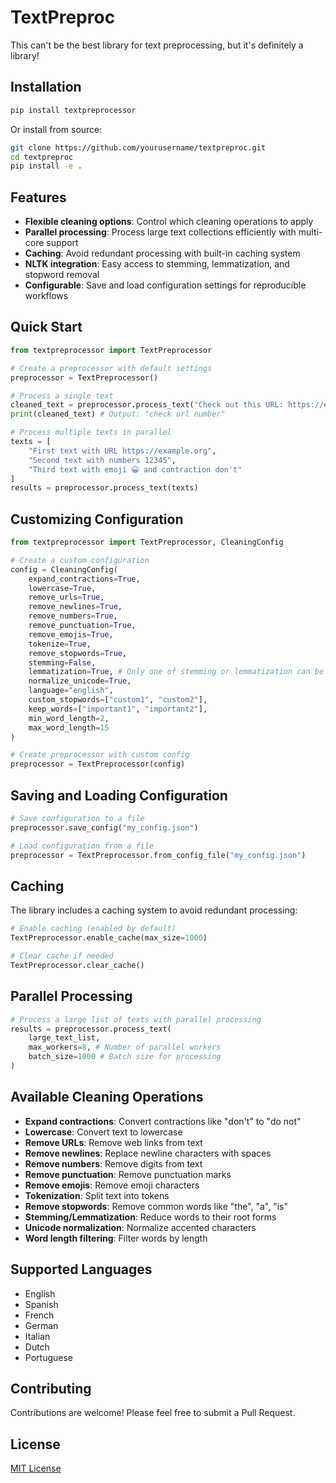# TextPreproc

This can't be the best library for text preprocessing, but it's definitely a library!

## Installation

```bash
pip install textpreprocessor
```

Or install from source:

```bash
git clone https://github.com/yourusername/textpreproc.git
cd textpreproc
pip install -e .
```

## Features

- **Flexible cleaning options**: Control which cleaning operations to apply
- **Parallel processing**: Process large text collections efficiently with multi-core support
- **Caching**: Avoid redundant processing with built-in caching system
- **NLTK integration**: Easy access to stemming, lemmatization, and stopword removal
- **Configurable**: Save and load configuration settings for reproducible workflows

## Quick Start

```python
from textpreprocessor import TextPreprocessor

# Create a preprocessor with default settings
preprocessor = TextPreprocessor()

# Process a single text
cleaned_text = preprocessor.process_text("Check out this URL: https://example.com and these numbers 12345!")
print(cleaned_text) # Output: "check url number"

# Process multiple texts in parallel
texts = [
    "First text with URL https://example.org",
    "Second text with numbers 12345",
    "Third text with emoji 😀 and contraction don't"
]
results = preprocessor.process_text(texts)
```

## Customizing Configuration

```python
from textpreprocessor import TextPreprocessor, CleaningConfig

# Create a custom configuration
config = CleaningConfig(
    expand_contractions=True,
    lowercase=True,
    remove_urls=True,
    remove_newlines=True,
    remove_numbers=True,
    remove_punctuation=True,
    remove_emojis=True,
    tokenize=True,
    remove_stopwords=True,
    stemming=False,
    lemmatization=True, # Only one of stemming or lemmatization can be enabled
    normalize_unicode=True,
    language="english",
    custom_stopwords=["custom1", "custom2"],
    keep_words=["important1", "important2"],
    min_word_length=2,
    max_word_length=15
)

# Create preprocessor with custom config
preprocessor = TextPreprocessor(config)
```

## Saving and Loading Configuration

```python
# Save configuration to a file
preprocessor.save_config("my_config.json")

# Load configuration from a file
preprocessor = TextPreprocessor.from_config_file("my_config.json")
```

## Caching

The library includes a caching system to avoid redundant processing:

```python
# Enable caching (enabled by default)
TextPreprocessor.enable_cache(max_size=1000)

# Clear cache if needed
TextPreprocessor.clear_cache()
```

## Parallel Processing

```python
# Process a large list of texts with parallel processing
results = preprocessor.process_text(
    large_text_list,
    max_workers=8, # Number of parallel workers
    batch_size=1000 # Batch size for processing
)
```

## Available Cleaning Operations

- **Expand contractions**: Convert contractions like "don't" to "do not"
- **Lowercase**: Convert text to lowercase
- **Remove URLs**: Remove web links from text
- **Remove newlines**: Replace newline characters with spaces
- **Remove numbers**: Remove digits from text
- **Remove punctuation**: Remove punctuation marks
- **Remove emojis**: Remove emoji characters
- **Tokenization**: Split text into tokens
- **Remove stopwords**: Remove common words like "the", "a", "is"
- **Stemming/Lemmatization**: Reduce words to their root forms
- **Unicode normalization**: Normalize accented characters
- **Word length filtering**: Filter words by length

## Supported Languages

- English
- Spanish
- French
- German
- Italian
- Dutch
- Portuguese

## Contributing

Contributions are welcome! Please feel free to submit a Pull Request.

## License

[MIT License](LICENSE)

